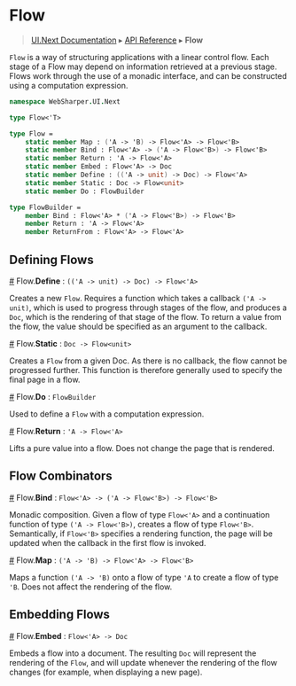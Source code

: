 # Flow
> [UI.Next Documentation](UINext.md) ▸ [API Reference](UINext-API.md) ▸ **Flow**

`Flow` is a way of structuring applications with a linear control flow.
Each stage of a Flow may depend on information retrieved at a previous stage.
Flows work through the use of a monadic interface, and can be constructed using
a computation expression.

```fsharp
namespace WebSharper.UI.Next

type Flow<'T>

type Flow =
    static member Map : ('A -> 'B) -> Flow<'A> -> Flow<'B>
    static member Bind : Flow<'A> -> ('A -> Flow<'B>) -> Flow<'B>
    static member Return : 'A -> Flow<'A>
    static member Embed : Flow<'A> -> Doc
    static member Define : (('A -> unit) -> Doc) -> Flow<'A>
    static member Static : Doc -> Flow<unit>
    static member Do : FlowBuilder

type FlowBuilder =
    member Bind : Flow<'A> * ('A -> Flow<'B>) -> Flow<'B>
    member Return : 'A -> Flow<'A>
    member ReturnFrom : Flow<'A> -> Flow<'A>
```

## Defining Flows

<a name="Define" href="#TextView">#</a> Flow.**Define** : `(('A -> unit) -> Doc) -> Flow<'A>`

Creates a new `Flow`. Requires a function which takes a callback `('A -> unit)`, which is used to progress through stages of the flow, and produces a `Doc`, which is the rendering of that stage of the flow. To return a value from the flow, the value should be specified as an argument to the callback.

<a name="Static" href="#Static">#</a> Flow.**Static** : `Doc -> Flow<unit>`

Creates a `Flow` from a given Doc. As there is no callback, the flow cannot be progressed further. This function is therefore generally used to specify the final page in a flow. 

<a name="Do" href="#Do">#</a> Flow.**Do** : `FlowBuilder`

Used to define a `Flow` with a computation expression.

<a name="Return" href="#Return">#</a> Flow.**Return** : `'A -> Flow<'A>`

Lifts a pure value into a flow. Does not change the page that is rendered.

## Flow Combinators

<a name="Bind" href="#Bind">#</a> Flow.**Bind** : `Flow<'A> -> ('A -> Flow<'B>) -> Flow<'B>`

Monadic composition. Given a flow of type `Flow<'A>` and a continuation function of type `('A -> Flow<'B>)`, creates a flow of type `Flow<'B>`. Semantically, if `Flow<'B>` specifies a rendering function, the page will be updated when the callback in the first flow is invoked.


<a name="Map" href="#Map">#</a> Flow.**Map** : `('A -> 'B) -> Flow<'A> -> Flow<'B>`

Maps a function `('A -> 'B)` onto a flow of type `'A` to create a flow of type `'B`. Does not affect the rendering of the flow.

## Embedding Flows

<a name="Embed" href="#Embed">#</a> Flow.**Embed** : `Flow<'A> -> Doc`

Embeds a flow into a document. The resulting `Doc` will represent the rendering of the `Flow`, and will update whenever the rendering of the flow changes (for example, when displaying a new page).
